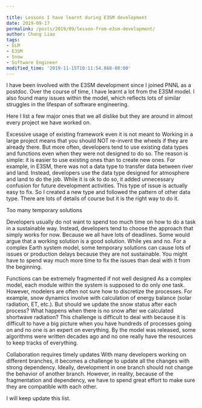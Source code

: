 ```yaml
---
 
title: Lessons I have learnt during E3SM development
date: 2019-09-17
permalink: /posts/2019/09/lesson-from-e3sm-development/
author: Chang Liao
tags:
- ELM
- E3SM
- Snow
- Software Engineer
modified_time: '2019-11-15T10:11:54.868-08:00'
---
```



I have been involved with the E3SM development since I joined PNNL as a postdoc. Over the course of time, I have learnt a lot from the E3SM model. I also found many issues within the model, which reflects lots of similar struggles in the lifespan of software engineering.

Here I list a few major ones that we all dislike but they are around in almost every project we have worked on.

Excessive usage of existing framework even it is not meant to
Working in a large project means that you should NOT re-invent the wheels if they are already there. But more often, developers tend to use existing data types and functions even when they were not designed to do so. The reason is simple: it is easier to use existing ones than to create new ones. For example, in E3SM, there was not a data type to transfer data between river and land. Instead, developers use the data type designed for atmosphere and land to do the job. While it is ok to do so, it added unnecessary confusion for future development activities. This type of issue is actually easy to fix. So I created a new type and followed the pattern of other data type. There are lots of details of course but it is the right way to do it.

Too many temporary solutions

Developers usually do not want to spend too much time on how to do a task in a sustainable way. Instead, developers tend to choose the approach that simply works for now. Because we all have lots of deadlines.
Some would argue that a working solution is a good solution. While yes and no. For a complex Earth system model, some temporary solutions can cause lots of issues or production delays because they are not sustainable.  You might have to spend way much more time to fix the issues than deal with it from the beginning. 

Functions can be extremely fragmented if not well designed
As a complex model, each module within the system is supposed to do only one task. However, modelers are often not sure how to discretize the processes. For example, snow dynamics involve with calculation of energy balance (solar radiation, ET, etc.). But should we update the snow status after each process? What happens when there is no snow after we calculated shortwave radiation?
This challenge is difficult to deal with because it is difficult to have a big picture when you have hundreds of processes going on and no one is an expert on everything. By the model was released, some algorithms were written decades ago and no one really have the resources to keep tracks of everything.


Collaboration requires timely updates
With many developers working on different branches, it becomes a challenge to update all the changes with strong dependency. Ideally, development in one branch should not change the behavior of another branch. However, in reality, because of the fragmentation and dependency, we have to spend great effort to make sure they are compatible with each other.

I will keep update this list.





